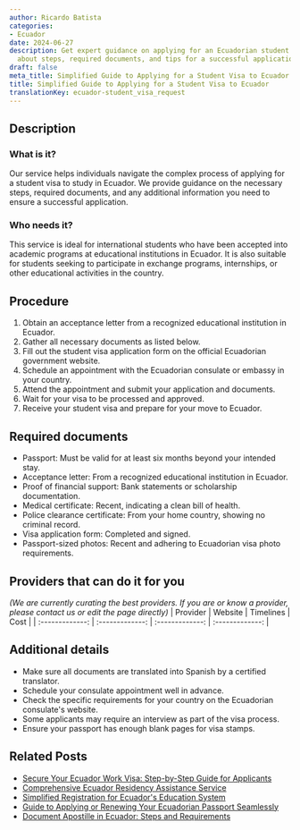 ```yaml
---
author: Ricardo Batista
categories:
- Ecuador
date: 2024-06-27
description: Get expert guidance on applying for an Ecuadorian student visa. Learn
  about steps, required documents, and tips for a successful application process.
draft: false
meta_title: Simplified Guide to Applying for a Student Visa to Ecuador
title: Simplified Guide to Applying for a Student Visa to Ecuador
translationKey: ecuador-student_visa_request
---
```



## Description
### What is it?
Our service helps individuals navigate the complex process of applying for a student visa to study in Ecuador. We provide guidance on the necessary steps, required documents, and any additional information you need to ensure a successful application.

### Who needs it?
This service is ideal for international students who have been accepted into academic programs at educational institutions in Ecuador. It is also suitable for students seeking to participate in exchange programs, internships, or other educational activities in the country.

## Procedure

1. Obtain an acceptance letter from a recognized educational institution in Ecuador.
2. Gather all necessary documents as listed below.
3. Fill out the student visa application form on the official Ecuadorian government website.
4. Schedule an appointment with the Ecuadorian consulate or embassy in your country.
5. Attend the appointment and submit your application and documents.
6. Wait for your visa to be processed and approved.
7. Receive your student visa and prepare for your move to Ecuador.


## Required documents

- Passport: Must be valid for at least six months beyond your intended stay.
- Acceptance letter: From a recognized educational institution in Ecuador.
- Proof of financial support: Bank statements or scholarship documentation.
- Medical certificate: Recent, indicating a clean bill of health.
- Police clearance certificate: From your home country, showing no criminal record.
- Visa application form: Completed and signed.
- Passport-sized photos: Recent and adhering to Ecuadorian visa photo requirements.


## Providers that can do it for you
_(We are currently curating the best providers. If you are or know a provider, please contact us or edit the page directly)_
| Provider        |     Website     |     Timelines    |       Cost      |
| :-------------: | :-------------: |  :-------------: | :-------------: |

## Additional details

- Make sure all documents are translated into Spanish by a certified translator.
- Schedule your consulate appointment well in advance.
- Check the specific requirements for your country on the Ecuadorian consulate's website.
- Some applicants may require an interview as part of the visa process.
- Ensure your passport has enough blank pages for visa stamps.




## Related Posts

- [Secure Your Ecuador Work Visa: Step-by-Step Guide for Applicants](https://tramitit.com/guides/ecuador/work_visa_request/)
- [Comprehensive Ecuador Residency Assistance Service](https://tramitit.com/guides/ecuador/residency_request/)
- [Simplified Registration for Ecuador's Education System](https://tramitit.com/guides/ecuador/educational_system_registration/)
- [Guide to Applying or Renewing Your Ecuadorian Passport Seamlessly](https://tramitit.com/guides/ecuador/ecuadorian_passport/)
- [Document Apostille in Ecuador: Steps and Requirements](https://tramitit.com/guides/ecuador/document_apostille/)